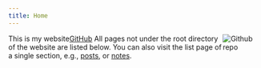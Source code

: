 ```yaml
---
title: Home
---
```


[<img src="https://simpleicons.org/icons/github.svg" style="max-width:15%;min-width:40px;float:right;" alt="Github repo" />](https://github.com/sakura758/)

This is my  website[GitHub](https://github.com/sakura758/lyang)
All pages not under the root directory of the website are listed below. You can also visit the list page of a single section, e.g., [posts](/post/), or [notes](/note/).
